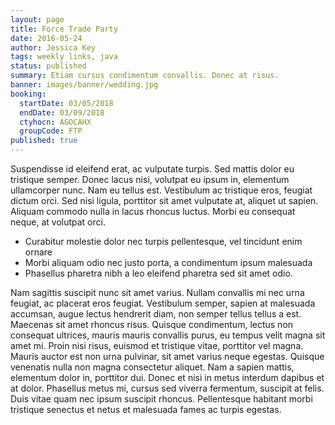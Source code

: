 ```yaml
---
layout: page
title: Force Trade Party
date: 2016-05-24
author: Jessica Key
tags: weekly links, java
status: published
summary: Etiam cursus condimentum convallis. Donec at risus.
banner: images/banner/wedding.jpg
booking:
  startDate: 03/05/2018
  endDate: 03/09/2018
  ctyhocn: AGOCAHX
  groupCode: FTP
published: true
---
```

Suspendisse id eleifend erat, ac vulputate turpis. Sed mattis dolor eu tristique semper. Donec lacus nisi, volutpat eu ipsum in, elementum ullamcorper nunc. Nam eu tellus est. Vestibulum ac tristique eros, feugiat dictum orci. Sed nisi ligula, porttitor sit amet vulputate at, aliquet ut sapien. Aliquam commodo nulla in lacus rhoncus luctus. Morbi eu consequat neque, at volutpat orci.

* Curabitur molestie dolor nec turpis pellentesque, vel tincidunt enim ornare
* Morbi aliquam odio nec justo porta, a condimentum ipsum malesuada
* Phasellus pharetra nibh a leo eleifend pharetra sed sit amet odio.

Nam sagittis suscipit nunc sit amet varius. Nullam convallis mi nec urna feugiat, ac placerat eros feugiat. Vestibulum semper, sapien at malesuada accumsan, augue lectus hendrerit diam, non semper tellus tellus a est. Maecenas sit amet rhoncus risus. Quisque condimentum, lectus non consequat ultrices, mauris mauris convallis purus, eu tempus velit magna sit amet mi. Proin nisi risus, euismod et tristique vitae, porttitor vel magna. Mauris auctor est non urna pulvinar, sit amet varius neque egestas. Quisque venenatis nulla non magna consectetur aliquet. Nam a sapien mattis, elementum dolor in, porttitor dui. Donec et nisi in metus interdum dapibus et at dolor. Phasellus metus mi, cursus sed viverra fermentum, suscipit at felis. Duis vitae quam nec ipsum suscipit rhoncus. Pellentesque habitant morbi tristique senectus et netus et malesuada fames ac turpis egestas.
